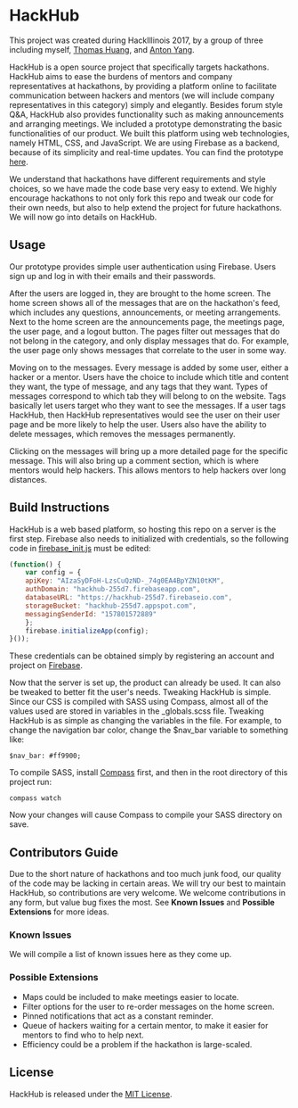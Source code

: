 # HackHub
This project was created during HackIllinois 2017, by a group of three including myself, [Thomas Huang](https://github.com/thomasehuang), and [Anton Yang](https://github.com/theunderpaidone).

HackHub is a open source project that specifically targets hackathons. HackHub aims to ease the burdens of mentors and company representatives at hackathons, by providing a platform online to facilitate communication between hackers and mentors (we will include company representatives in this category) simply and elegantly. Besides forum style Q&A, HackHub also provides functionality such as making announcements and arranging meetings. We included a prototype demonstrating the basic functionalities of our product. We built this platform using web technologies, namely HTML, CSS, and JavaScript. We are using Firebase as a backend, because of its simplicity and real-time updates. You can find the prototype [here](http://www.imthomashuang.com).

We understand that hackathons have different requirements and style choices, so we have made the code base very easy to extend. We highly encourage hackathons to not only fork this repo and tweak our code for their own needs, but also to help extend the project for future hackathons. We will now go into details on HackHub.

## Usage
Our prototype provides simple user authentication using Firebase. Users sign up and log in with their emails and their passwords.

After the users are logged in, they are brought to the home screen. The home screen shows all of the messages that are on the hackathon's feed, which includes any questions, announcements, or meeting arrangements. Next to the home screen are the announcements page, the meetings page, the user page, and a logout button. The pages filter out messages that do not belong in the category, and only display messages that do. For example, the user page only shows messages that correlate to the user in some way.

Moving on to the messages. Every message is added by some user, either a hacker or a mentor. Users have the choice to include which title and content they want, the type of message, and any tags that they want. Types of messages correspond to which tab they will belong to on the website. Tags basically let users target who they want to see the messages. If a user tags HackHub, then HackHub representatives would see the user on their user page and be more likely to help the user. Users also have the ability to delete messages, which removes the messages permanently.

Clicking on the messages will bring up a more detailed page for the specific message. This will also bring up a comment section, which is where mentors would help hackers. This allows mentors to help hackers over long distances.

## Build Instructions
HackHub is a web based platform, so hosting this repo on a server is the first step. Firebase also needs to initialized with credentials, so the following code in [firebase_init.js](firebase_init.js) must be edited:

```javascript
(function() {
    var config = {
    apiKey: "AIzaSyDFoH-LzsCuQzND-_74g0EA4BpYZN10tKM",
    authDomain: "hackhub-255d7.firebaseapp.com",
    databaseURL: "https://hackhub-255d7.firebaseio.com",
    storageBucket: "hackhub-255d7.appspot.com",
    messagingSenderId: "157801572889"
    };
    firebase.initializeApp(config);
}());
```

These credentials can be obtained simply by registering an account and project on [Firebase](https://firebase.google.com/).

Now that the server is set up, the product can already be used. It can also be tweaked to better fit the user's needs. Tweaking HackHub is simple. Since our CSS is compiled with SASS using Compass, almost all of the values used are stored in variables in the \_globals.scss file. Tweaking HackHub is as simple as changing the variables in the file. For example, to change the navigation bar color, change the $nav_bar variable to something like:

```
$nav_bar: #ff9900;
```

To compile SASS, install [Compass](http://compass-style.org/install/) first, and then in the root directory of this project run:
```
compass watch
```
Now your changes will cause Compass to compile your SASS directory on save.

## Contributors Guide
Due to the short nature of hackathons and too much junk food, our quality of the code may be lacking in certain areas. We will try our best to maintain HackHub, so contributions are very welcome. We welcome contributions in any form, but value bug fixes the most. See **Known Issues** and **Possible Extensions** for more ideas.

### Known Issues
We will compile a list of known issues here as they come up.

### Possible Extensions
* Maps could be included to make meetings easier to locate.
* Filter options for the user to re-order messages on the home screen.
* Pinned notifications that act as a constant reminder.
* Queue of hackers waiting for a certain mentor, to make it easier for mentors to find who to help next.
* Efficiency could be a problem if the hackathon is large-scaled.

## License
HackHub is released under the [MIT License](LICENSE).
